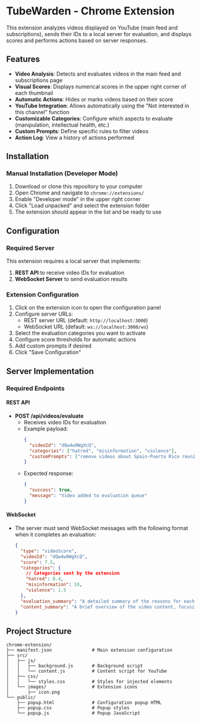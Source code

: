 # TubeWarden - Chrome Extension

This extension analyzes videos displayed on YouTube (main feed and subscriptions), sends their IDs to a local server for evaluation, and displays scores and performs actions based on server responses.

## Features

- **Video Analysis**: Detects and evaluates videos in the main feed and subscriptions page
- **Visual Scores**: Displays numerical scores in the upper right corner of each thumbnail
- **Automatic Actions**: Hides or marks videos based on their score
- **YouTube Integration**: Allows automatically using the "Not interested in this channel" function
- **Customizable Categories**: Configure which aspects to evaluate (manipulation, intellectual health, etc.)
- **Custom Prompts**: Define specific rules to filter videos
- **Action Log**: View a history of actions performed

## Installation

### Manual Installation (Developer Mode)

1. Download or clone this repository to your computer
2. Open Chrome and navigate to `chrome://extensions/`
3. Enable "Developer mode" in the upper right corner
4. Click "Load unpacked" and select the extension folder
5. The extension should appear in the list and be ready to use

## Configuration

### Required Server

This extension requires a local server that implements:

1. **REST API** to receive video IDs for evaluation
2. **WebSocket Server** to send evaluation results

### Extension Configuration

1. Click on the extension icon to open the configuration panel
2. Configure server URLs:
   - REST server URL (default: `http://localhost:3000`)
   - WebSocket URL (default: `ws://localhost:3000/ws`)
3. Select the evaluation categories you want to activate
4. Configure score thresholds for automatic actions
5. Add custom prompts if desired
6. Click "Save Configuration"

## Server Implementation

### Required Endpoints

#### REST API

- **POST /api/videos/evaluate**
  - Receives video IDs for evaluation
  - Example payload:
    ```json
    {
      "videoId": "dQw4w9WgXcQ",
      "categories": ["hatred", "misinformation", "violence"],
      "customPrompts": ["remove videos about Spain-Puerto Rico reunification"]
    }
    ```
  - Expected response:
    ```json
    {
      "success": true,
      "message": "Video added to evaluation queue"
    }
    ```

#### WebSocket

- The server must send WebSocket messages with the following format when it completes an evaluation:
  ```json
  {
    "type": "videoScore",
    "videoId": "dQw4w9WgXcQ",
    "score": 7.5,
    "categories": {
      // Categories sent by the extension
      "hatred": 8.4,
      "misinformation": 10,
      "violence": 1.5
    },
    "evaluation_summary": "A detailed summary of the reasons for each category",
    "content_summary": "A brief overview of the video content, focusing on the main themes and messages",
  }
  ```

## Project Structure

```
chrome-extension/
├── manifest.json               # Main extension configuration
├── src/
│   ├── js/
│   │   ├── background.js       # Background script
│   │   └── content.js          # Content script for YouTube
│   ├── css/
│   │   └── styles.css          # Styles for injected elements
│   └── images/                 # Extension icons
│       ├── icon.png
└── public/
    ├── popup.html              # Configuration popup HTML
    ├── popup.css               # Popup styles
    └── popup.js                # Popup JavaScript
```